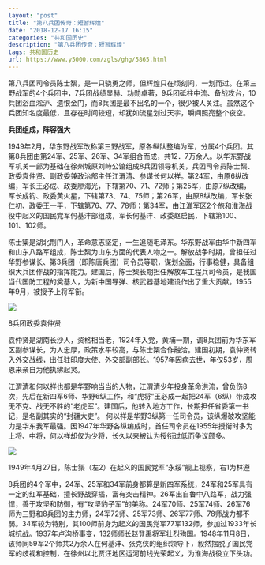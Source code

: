 ```yaml
---
layout: "post"
title: "第八兵团传奇：短暂辉煌"
date: "2018-12-17 16:15"
categories: "共和国历史"
description: "第八兵团传奇：短暂辉煌"
tags: 共和国历史
url: https://www.y5000.com/zgls/ghg/5865.html
---
```






第八兵团司令员陈士榘，是一只骁勇之师，但辉煌只在顷刻间，一划而过。在第三野战军的4个兵团中，7兵团战绩显赫、功勋卓著，9兵团砥柱中流、备战攻台，10兵团浴血淞沪、遗恨金门，而8兵团是最不出名的一个，很少被人关注。虽然这个兵团知名度最低，且存在时间较短，却犹如流星划过天宇，瞬间照亮整个夜空。

**兵团组成，阵容强大**

1949年2月，华东野战军改称第三野战军，原各纵队整编为军，分属4个兵团。其第8兵团由第24军、25军、26军、34军组合而成，共12．7万余人。以华东野战军机关一部为基础在徐州城原刘峙公馆组成8兵团领导机关，兵团司令员陈士榘、政委袁仲贤、副政委兼政治部主任江渭清、参谋长何以祥。第24军，由原6纵改编，军长王必成、政委廖海光，下辖第70、71、72师；第25军，由原7纵改编，军长成钧、政委黄火星，下辖第73、74、75师；第26军，由原8纵改编，军长张仁初、政委王一平，下辖第76、77、78师；第34军，由江淮军区2个旅和淮海战役中起义的国民党军何基沣部组成，军长何基沣、政委赵启民，下辖第100、101、102师。

陈士榘是湖北荆门人，革命意志坚定，一生追随毛泽东。华东野战军由华中新四军和山东八路军组成，陈士榘为山东方面的代表人物之一。解放战争时期，曾担任过华野参谋长、第3兵团（即陈唐兵团）司令员等职，谋划全面，行事稳健，具备组织大兵团作战的指挥能力。建国后，陈士榘长期担任解放军工程兵司令员，是我国当代国防工程的奠基人，为新中国导弹、核武器基地建设作出了重大贡献。1955年9月，被授予上将军衔。

![](https://img.y5000.com/uploads/allimg/161124/1A0094939-0.jpg)

8兵团政委袁仲贤

袁仲贤是湖南长沙人，资格相当老，1924年入党，黄埔一期，调8兵团前为华东军区副参谋长，为人忠厚，政策水平较高，与陈士榘合作融洽。建国初期，袁仲贤转入外交战线，出任驻印度大使、外交部副部长。1957年因病去世，年仅53岁，周恩来亲自为他执绋起灵。

江渭清和何以祥也都是华野响当当的人物，江渭清少年投身革命洪流，曾负伤8次，先后在新四军6师、华野6纵工作，和“虎将”王必成一起把24军（6纵）带成攻无不克、战无不胜的“老虎军”。建国后，他转入地方工作，长期担任省委第一书记，是名副其实的“封疆大吏”。
何以祥是华野3纵第一任司令员，该纵爆破攻坚能力是华东我军最强。因1947年华野各纵编成时，首任司令员在1955年授衔时多为上将、中将，何以祥却仅为少将，长久以来被认为授衔过低而争议颇多。

![](https://img.y5000.com/uploads/allimg/161124/1A0094c6-1.jpg)

1949年4月27日，陈士榘（左2）在起义的国民党军“永绥”舰上视察，右1为林遵

8兵团的4个军中，24军、25军和34军前身都算是新四军系统，24军和25军具有一定的红军基础，擅长野战穿插，富有突击精神。26军出自鲁中八路军，战力强悍，善于攻坚和防御，有“攻坚豹子军”的美称。24军70师、25军74师、26军76师为三野和8兵团的主力师，24军72师、25军73师、26军77师、78师战力都不弱。34军较为特别，其100师前身为起义的国民党军77军132师，参加过1933年长城抗战。1937年卢沟桥事变，132师师长赵登禹将军壮烈殉国。1948年11月8日，该师同59军2个师共2万余人在何基沣、张克侠的组织领导下，毅然摆脱了国民党军的歧视和控制，在徐州以北贾汪地区运河前线光荣起义，为淮海战役立下头功。
